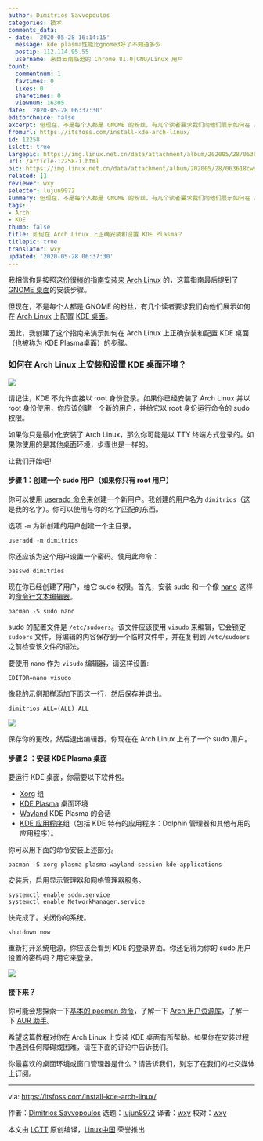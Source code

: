 ```yaml
---
author: Dimitrios Savvopoulos
categories: 技术
comments_data:
- date: '2020-05-28 16:14:15'
  message: kde plasma性能比gnome3好了不知道多少
  postip: 112.114.95.55
  username: 来自云南临沧的 Chrome 81.0|GNU/Linux 用户
count:
  commentnum: 1
  favtimes: 0
  likes: 0
  sharetimes: 0
  viewnum: 16305
date: '2020-05-28 06:37:30'
editorchoice: false
excerpt: 但现在，不是每个人都是 GNOME 的粉丝，有几个读者要求我们向他们展示如何在 Arch Linux 上配置 KDE 桌面。
fromurl: https://itsfoss.com/install-kde-arch-linux/
id: 12258
islctt: true
largepic: https://img.linux.net.cn/data/attachment/album/202005/28/063618cwogppwllx4kxgow.png
url: /article-12258-1.html
pic: https://img.linux.net.cn/data/attachment/album/202005/28/063618cwogppwllx4kxgow.png.thumb.jpg
related: []
reviewer: wxy
selector: lujun9972
summary: 但现在，不是每个人都是 GNOME 的粉丝，有几个读者要求我们向他们展示如何在 Arch Linux 上配置 KDE 桌面。
tags:
- Arch
- KDE
thumb: false
title: 如何在 Arch Linux 上正确安装和设置 KDE Plasma？
titlepic: true
translator: wxy
updated: '2020-05-28 06:37:30'
---
```


我相信你是按照[这份很棒的指南安装来 Arch Linux](/article-9170-1.html) 的，这篇指南最后提到了 [GNOME 桌面](https://www.gnome.org/)的安装步骤。


但现在，不是每个人都是 GNOME 的粉丝，有几个读者要求我们向他们展示如何在 [Arch Linux](https://www.archlinux.org/) 上配置 [KDE 桌面](https://kde.org/plasma-desktop)。


因此，我创建了这个指南来演示如何在 Arch Linux 上正确安装和配置 KDE 桌面（也被称为 KDE Plasma桌面）的步骤。


### 如何在 Arch Linux 上安装和设置 KDE 桌面环境？


![](/data/attachment/album/202005/28/063618cwogppwllx4kxgow.png)


请记住，KDE 不允许直接以 root 身份登录。如果你已经安装了 Arch Linux 并以 root 身份使用，你应该创建一个新的用户，并给它以 root 身份运行命令的 sudo 权限。


如果你只是最小化安装了 Arch Linux，那么你可能是以 TTY 终端方式登录的。如果你使用的是其他桌面环境，步骤也是一样的。


让我们开始吧!


#### 步骤 1：创建一个 sudo 用户（如果你只有 root 用户）


你可以使用 [useradd 命令](https://linuxhandbook.com/useradd-command/)来创建一个新用户。我创建的用户名为 `dimitrios`（这是我的名字）。你可以使用与你的名字匹配的东西。


选项 `-m` 为新创建的用户创建一个主目录。



```
useradd -m dimitrios
```

你还应该为这个用户设置一个密码。使用此命令：



```
passwd dimitrios
```

现在你已经创建了用户，给它 sudo 权限。首先，安装 sudo 和一个像 [nano](https://www.nano-editor.org/) 这样的[命令行文本编辑器](https://itsfoss.com/command-line-text-editors-linux/)。



```
pacman -S sudo nano
```

sudo 的配置文件是 `/etc/sudoers`。该文件应该使用 `visudo` 来编辑，它会锁定 `sudoers` 文件，将编辑的内容保存到一个临时文件中，并在复制到 `/etc/sudoers` 之前检查该文件的语法。


要使用 `nano` 作为 `visudo` 编辑器，请这样设置:



```
EDITOR=nano visudo
```

像我的示例那样添加下面这一行，然后保存并退出。



```
dimitrios ALL=(ALL) ALL
```

![](/data/attachment/album/202005/28/063646lrt55gj5gkj4rggl.png)


保存你的更改，然后退出编辑器。你现在在 Arch Linux 上有了一个 sudo 用户。


#### 步骤 2 ：安装 KDE Plasma 桌面


要运行 KDE 桌面，你需要以下软件包。


* [Xorg](https://wiki.archlinux.org/index.php/Xorg) 组
* [KDE Plasma](https://kde.org/plasma-desktop) 桌面环境
* [Wayland](https://wiki.archlinux.org/index.php/Wayland) KDE Plasma 的会话
* [KDE 应用程序](https://www.archlinux.org/groups/x86_64/kde-applications/)组（包括 KDE 特有的应用程序：Dolphin 管理器和其他有用的应用程序）。


你可以用下面的命令安装上述部分。



```
pacman -S xorg plasma plasma-wayland-session kde-applications
```

安装后，启用显示管理器和网络管理器服务。



```
systemctl enable sddm.service
systemctl enable NetworkManager.service
```

快完成了。关闭你的系统。



```
shutdown now
```

重新打开系统电源，你应该会看到 KDE 的登录界面。你还记得为你的 sudo 用户设置的密码吗？用它来登录。


![](/data/attachment/album/202005/28/063714j4rxpcrr3ccpl52x.jpg)


#### 接下来？


你可能会想探索一下[基本的 pacman 命令](https://itsfoss.com/pacman-command/)，了解一下 [Arch 用户资源库](/article-12107-1.html)，了解一下 [AUR 助手](/article-12019-1.html)。


希望这篇教程对你在 Arch Linux 上安装 KDE 桌面有所帮助。如果你在安装过程中遇到任何障碍或困难，请在下面的评论中告诉我们。


你最喜欢的桌面环境或窗口管理器是什么？请告诉我们，别忘了在我们的社交媒体上订阅。




---


via: <https://itsfoss.com/install-kde-arch-linux/>


作者：[Dimitrios Savvopoulos](https://itsfoss.com/author/dimitrios/) 选题：[lujun9972](https://github.com/lujun9972) 译者：[wxy](https://github.com/wxy) 校对：[wxy](https://github.com/wxy)


本文由 [LCTT](https://github.com/LCTT/TranslateProject) 原创编译，[Linux中国](https://linux.cn/) 荣誉推出